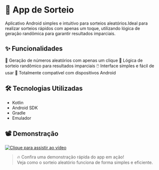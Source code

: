 # 📱 App de Sorteio

Aplicativo Android simples e intuitivo para sorteios aleatórios.Ideal para realizar sorteios rápidos com apenas
um toque, utilizando lógica de geração randômica para garantir resultados imparciais.

## ✨ Funcionalidades

  🎲 Geração de números aleatórios com apenas um clique
  🧠 Lógica de sorteio randômico para resultados imparciais
  🖱️ Interface simples e fácil de usar
  📱 Totalmente compatível com dispositivos Android

## 🛠️ Tecnologias Utilizadas

- Kotlin
- Android SDK
- Gradle
- Emulador

## 📽️ Demonstração

[![Clique para assistir ao vídeo](https://img.youtube.com/vi/GLXuCk4M9Ms/0.jpg)](https://www.youtube.com/shorts/GLXuCk4M9Ms)

> 🔥 Confira uma demonstração rápida do app em ação!  
> Veja como o sorteio aleatório funciona de forma simples e eficiente.

